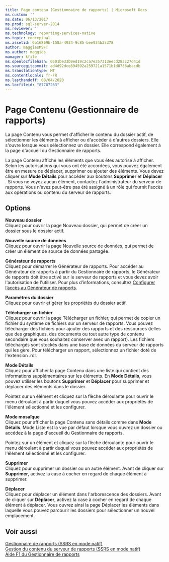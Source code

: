 ```yaml
---
title: Page contenu (Gestionnaire de rapports) | Microsoft Docs
ms.custom: ''
ms.date: 06/13/2017
ms.prod: sql-server-2014
ms.reviewer: ''
ms.technology: reporting-services-native
ms.topic: conceptual
ms.assetid: 6b16869b-158a-4934-9c85-bee934b35378
author: maggiesMSFT
ms.author: maggies
manager: kfile
ms.openlocfilehash: 0501be33b9ed19c2ca7e357313eecd283c27d41d
ms.sourcegitcommit: ad4d92dce894592a259721a1571b1d8736abacdb
ms.translationtype: MT
ms.contentlocale: fr-FR
ms.lasthandoff: 08/04/2020
ms.locfileid: "87707263"
---
```

# <a name="contents-page-report-manager"></a>Page Contenu (Gestionnaire de rapports)
  La page Contenu vous permet d'afficher le contenu du dossier actif, de sélectionner les éléments à afficher ou d'accéder à d'autres dossiers. Elle s'ouvre lorsque vous sélectionnez un dossier. Elle correspond également à la page d'accueil du Gestionnaire de rapports.  
  
 La page Contenu affiche les éléments que vous êtes autorisé à afficher. Selon les autorisations qui vous ont été accordées, vous pouvez également être en mesure de déplacer, supprimer ou ajouter des éléments. Vous devez cliquer sur **Mode Détails** pour accéder aux boutons **Supprimer** et **Déplacer** . Si vous ne voyez aucun élément, contactez l'administrateur du serveur de rapports. Vous n'avez peut-être pas été assigné à un rôle qui fournit l'accès aux opérations ou contenu du serveur de rapports.  
  
## <a name="options"></a>Options  
 **Nouveau dossier**  
 Cliquez pour ouvrir la page Nouveau dossier, qui permet de créer un dossier sous le dossier actif.  
  
 **Nouvelle source de données**  
 Cliquez pour ouvrir la page Nouvelle source de données, qui permet de créer un élément de source de données partagée.  
  
 **Générateur de rapports**  
 Cliquez pour démarrer le Générateur de rapports. Pour accéder au Générateur de rapports à partir du Gestionnaire de rapports, le Générateur de rapports doit être activé sur le serveur de rapports et vous devez avoir l'autorisation de l'utiliser. Pour plus d’informations, consultez [Configurer l’accès au Générateur de rapports](report-server/configure-report-builder-access.md).  
  
 **Paramètres du dossier**  
 Cliquez pour ouvrir et gérer les propriétés du dossier actif.  
  
 **Télécharger un fichier**  
 Cliquez pour ouvrir la page Télécharger un fichier, qui permet de copier un fichier du système de fichiers sur un serveur de rapports. Vous pouvez télécharger des fichiers pour ajouter des rapports et des ressources (telles que des graphiques, des documents ou tout autre type de contenu secondaire que vous souhaitez conserver avec un rapport). Les fichiers téléchargés sont stockés dans une base de données du serveur de rapports qui les gère. Pour télécharger un rapport, sélectionnez un fichier doté de l'extension .rdl.  
  
 **Mode Détails**  
 Cliquez pour afficher la page Contenu dans une liste qui contient des informations supplémentaires sur les éléments. En **Mode Détails**, vous pouvez utiliser les boutons **Supprimer** et **Déplacer** pour supprimer et déplacer des éléments dans le dossier.  
  
 Pointez sur un élément et cliquez sur la flèche déroulante pour ouvrir le menu déroulant à partir duquel vous pouvez accéder aux propriétés de l'élément sélectionné et les configurer.  
  
 **Mode mosaïque**  
 Cliquez pour afficher la page Contenu sans détails comme dans **Mode Détails**. Mode Liste est la vue par défaut lorsque vous ouvrez un dossier ou accédez à la page d'accueil du Gestionnaire de rapports.  
  
 Pointez sur un élément et cliquez sur la flèche déroulante pour ouvrir le menu déroulant à partir duquel vous pouvez accéder aux propriétés de l'élément sélectionné et les configurer.  
  
 **Supprimer**  
 Cliquez pour supprimer un dossier ou un autre élément. Avant de cliquer sur **Supprimer**, activez la case à cocher en regard de chaque élément à supprimer.  
  
 **Déplacer**  
 Cliquez pour déplacer un élément dans l'arborescence des dossiers. Avant de cliquer sur **Déplacer**, activez la case à cocher en regard de chaque élément à déplacer. Vous ouvrez ainsi la page Déplacer les éléments dans laquelle vous pouvez parcourir les dossiers pour sélectionner un nouvel emplacement.  
  
## <a name="see-also"></a>Voir aussi  
 [Gestionnaire de rapports &#40;SSRS en mode natif&#41;](../../2014/reporting-services/report-manager-ssrs-native-mode.md)   
 [Gestion du contenu du serveur de rapports &#40;SSRS en mode natif&#41;](report-server/report-server-content-management-ssrs-native-mode.md)   
 [Aide F1 du Gestionnaire de rapports](../../2014/reporting-services/report-manager-f1-help.md)  
  
  
